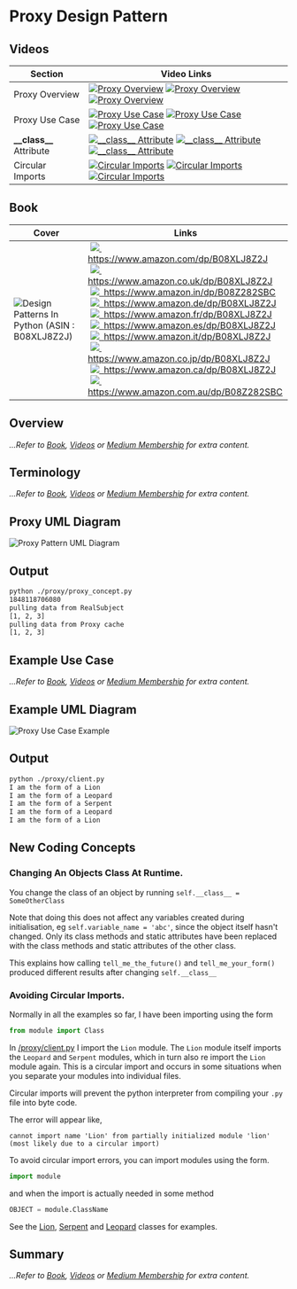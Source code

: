 # Proxy Design Pattern

## Videos

Section | Video Links
-|-
Proxy Overview | <a id="udemyVideoLink" href="https://www.udemy.com/course/design-patterns-in-python/learn/lecture/16513062/?referralCode=7493DBBBF97FF2B0D24D" target="_blank" title="Proxy Overview"><img src="/img/udemy_btn_sm.gif" alt="Proxy Overview"/></a>&nbsp;<a id="ytVideoLink" href="https://youtu.be/guoYABZLpfY&list=PLKWUX7aMnlEJzRvCXnwFEdk_WJDNjMDOo" target="_blank" title="Proxy Overview"><img src="/img/yt_btn_sm.gif" alt="Proxy Overview"/></a>&nbsp;<a id="skillShareVideoLink" href="https://skl.sh/34SM2Xg" target="_blank" title="Proxy Overview"><img src="/img/skillshare_btn_sm.gif" alt="Proxy Overview"/></a>
Proxy Use Case | <a id="udemyVideoLink" href="https://www.udemy.com/course/design-patterns-in-python/learn/lecture/25530588/?referralCode=7493DBBBF97FF2B0D24D" target="_blank" title="Proxy Use Case"><img src="/img/udemy_btn_sm.gif" alt="Proxy Use Case"/></a>&nbsp;<a id="ytVideoLink" href="https://youtu.be/2d6V5mDLVzg&list=PLKWUX7aMnlEJzRvCXnwFEdk_WJDNjMDOo" target="_blank" title="Proxy Use Case"><img src="/img/yt_btn_sm.gif" alt="Proxy Use Case"/></a>&nbsp;<a id="skillShareVideoLink" href="https://skl.sh/34SM2Xg" target="_blank" title="Proxy Use Case"><img src="/img/skillshare_btn_sm.gif" alt="Proxy Use Case"/></a>
**\_\_class\_\_** Attribute | <a id="udemyVideoLink" href="https://www.udemy.com/course/design-patterns-in-python/learn/lecture/25530596/?referralCode=7493DBBBF97FF2B0D24D" target="_blank" title="__class__ Attribute"><img src="/img/udemy_btn_sm.gif" alt="__class__ Attribute"/></a>&nbsp;<a id="ytVideoLink" href="https://youtu.be/-w8T1PM_FLk&list=PLKWUX7aMnlEJzRvCXnwFEdk_WJDNjMDOo" target="_blank" title="__class__ Attribute"><img src="/img/yt_btn_sm.gif" alt="__class__ Attribute"/></a>&nbsp;<a id="skillShareVideoLink" href="https://skl.sh/34SM2Xg" target="_blank" title="__class__ Attribute"><img src="/img/skillshare_btn_sm.gif" alt="__class__ Attribute"/></a>
Circular Imports | <a id="udemyVideoLink" href="https://www.udemy.com/course/design-patterns-in-python/learn/lecture/25530606/?referralCode=7493DBBBF97FF2B0D24D" target="_blank" title="Circular Imports"><img src="/img/udemy_btn_sm.gif" alt="Circular Imports"/></a>&nbsp;<a id="ytVideoLink" href="https://youtu.be/-dErxklW4_4&list=PLKWUX7aMnlEJzRvCXnwFEdk_WJDNjMDOo" target="_blank" title="Circular Imports"><img src="/img/yt_btn_sm.gif" alt="Circular Imports"/></a>&nbsp;<a id="skillShareVideoLink" href="https://skl.sh/34SM2Xg" target="_blank" title="Circular Imports"><img src="/img/skillshare_btn_sm.gif" alt="Circular Imports"/></a>

## Book 

Cover | Links
-|-
![Design Patterns In Python (ASIN : B08XLJ8Z2J)](/img/design_patterns_in_python_book_125x178.jpg) | &nbsp;<a href="https://www.amazon.com/dp/B08XLJ8Z2J"><img src="/img/flag_us.gif">&nbsp; https://www.amazon.com/dp/B08XLJ8Z2J</a><br/>&nbsp;<a href="https://www.amazon.co.uk/dp/B08XLJ8Z2J"><img src="/img/flag_uk.gif">&nbsp; https://www.amazon.co.uk/dp/B08XLJ8Z2J</a><br/>&nbsp;<a href="https://www.amazon.in/dp/B08Z282SBC"><img src="/img/flag_in.gif">&nbsp; https://www.amazon.in/dp/B08Z282SBC</a><br/>&nbsp;<a href="https://www.amazon.de/dp/B08XLJ8Z2J"><img src="/img/flag_de.gif">&nbsp; https://www.amazon.de/dp/B08XLJ8Z2J</a><br/>&nbsp;<a href="https://www.amazon.fr/dp/B08XLJ8Z2J"><img src="/img/flag_fr.gif">&nbsp; https://www.amazon.fr/dp/B08XLJ8Z2J</a><br/>&nbsp;<a href="https://www.amazon.es/dp/B08XLJ8Z2J"><img src="/img/flag_es.gif">&nbsp; https://www.amazon.es/dp/B08XLJ8Z2J</a><br/>&nbsp;<a href="https://www.amazon.it/dp/B08XLJ8Z2J"><img src="/img/flag_it.gif">&nbsp; https://www.amazon.it/dp/B08XLJ8Z2J</a><br/>&nbsp;<a href="https://www.amazon.co.jp/dp/B08XLJ8Z2J"><img src="/img/flag_jp.gif">&nbsp; https://www.amazon.co.jp/dp/B08XLJ8Z2J</a><br/>&nbsp;<a href="https://www.amazon.ca/dp/B08XLJ8Z2J"><img src="/img/flag_ca.gif">&nbsp; https://www.amazon.ca/dp/B08XLJ8Z2J</a><br/>&nbsp;<a href="https://www.amazon.com.au/dp/B08Z282SBC"><img src="/img/flag_au.gif">&nbsp; https://www.amazon.com.au/dp/B08Z282SBC</a>

## Overview

_...Refer to [Book](https://www.amazon.com/dp/B08Z282SBC), [Videos](#videos) or [Medium Membership](https://sean-bradley.medium.com/membership) for extra content._

## Terminology

_...Refer to [Book](https://www.amazon.com/dp/B08Z282SBC), [Videos](#videos) or [Medium Membership](https://sean-bradley.medium.com/membership) for extra content._

## Proxy UML Diagram

![Proxy Pattern UML Diagram](/img/proxy_concept.svg)

## Output

``` bash
python ./proxy/proxy_concept.py
1848118706080
pulling data from RealSubject
[1, 2, 3]
pulling data from Proxy cache
[1, 2, 3]
```

## Example Use Case

_...Refer to [Book](https://www.amazon.com/dp/B08Z282SBC), [Videos](#videos) or [Medium Membership](https://sean-bradley.medium.com/membership) for extra content._

## Example UML Diagram

![Proxy Use Case Example](/img/proxy_example.svg)

## Output

``` bash
python ./proxy/client.py
I am the form of a Lion
I am the form of a Leopard
I am the form of a Serpent
I am the form of a Leopard
I am the form of a Lion
```

## New Coding Concepts

### Changing An Objects Class At Runtime.

You change the class of an object by running `self.__class__ = SomeOtherClass`

Note that doing this does not affect any variables created during initialisation, eg `self.variable_name = 'abc'`, since the object itself hasn't changed. Only its class methods and static attributes have been replaced with the class methods and static attributes of the other class. 

This explains how calling `tell_me_the_future()` and `tell_me_your_form()` produced different results after changing `self.__class__`

### Avoiding Circular Imports.

Normally in all the examples so far, I have been importing using the form

``` python
from module import Class
```

In [/proxy/client.py](/proxy/client.py) I import the `Lion` module. The `Lion` module itself imports the `Leopard` and `Serpent` modules, which in turn also re import the `Lion` module again. This is a circular import and occurs in some situations when you separate your modules into individual files.

Circular imports will prevent the python interpreter from compiling your `.py` file into byte code.

The error will appear like, 

```
cannot import name 'Lion' from partially initialized module 'lion' (most likely due to a circular import)
```

To avoid circular import errors, you can import modules using the form.

``` python
import module
```

and when the import is actually needed in some method

``` python
OBJECT = module.ClassName
```

See the [Lion](/proxy/lion.py), [Serpent](/proxy/serpent.py) and [Leopard](/proxy/leopard.py) classes for examples.

## Summary

_...Refer to [Book](https://www.amazon.com/dp/B08Z282SBC), [Videos](#videos) or [Medium Membership](https://sean-bradley.medium.com/membership) for extra content._